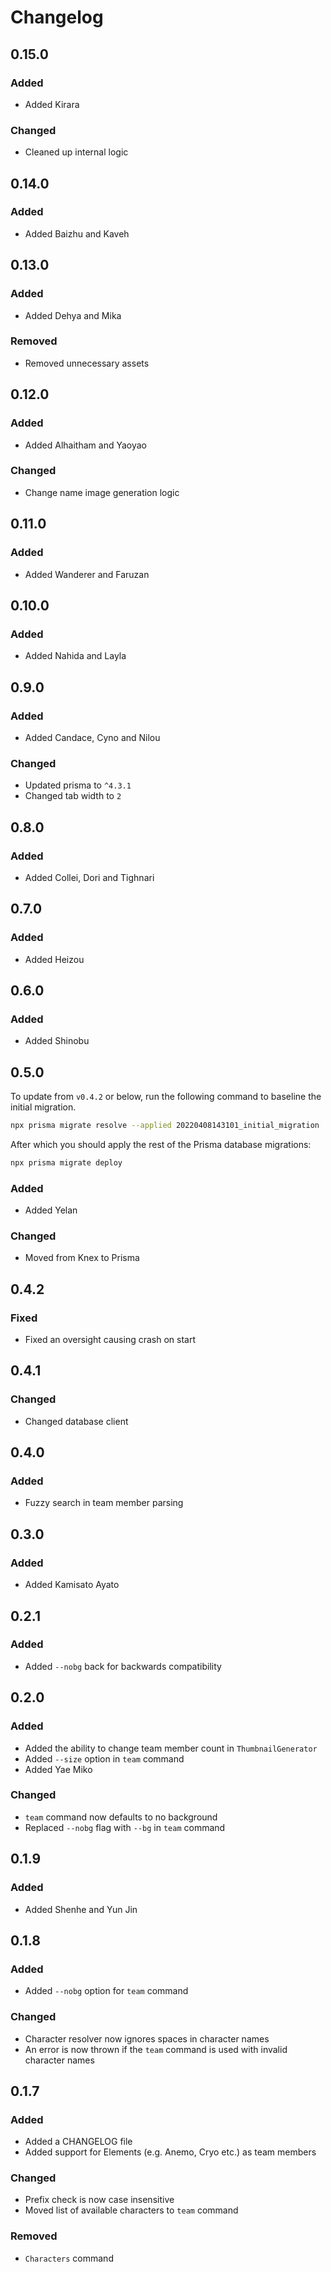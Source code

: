 # Changelog

## 0.15.0

### Added

- Added Kirara

### Changed

- Cleaned up internal logic

## 0.14.0

### Added

- Added Baizhu and Kaveh

## 0.13.0

### Added

- Added Dehya and Mika

### Removed

- Removed unnecessary assets

## 0.12.0

### Added

- Added Alhaitham and Yaoyao

### Changed

- Change name image generation logic

## 0.11.0

### Added

- Added Wanderer and Faruzan

## 0.10.0

### Added

- Added Nahida and Layla

## 0.9.0

### Added

- Added Candace, Cyno and Nilou

### Changed

- Updated prisma to `^4.3.1`
- Changed tab width to `2`

## 0.8.0

### Added

- Added Collei, Dori and Tighnari

## 0.7.0

### Added

- Added Heizou

## 0.6.0

### Added

- Added Shinobu

## 0.5.0

To update from `v0.4.2` or below, run the following command to baseline the initial migration.

```sh
npx prisma migrate resolve --applied 20220408143101_initial_migration
```

After which you should apply the rest of the Prisma database migrations:

```sh
npx prisma migrate deploy
```

### Added

- Added Yelan

### Changed

- Moved from Knex to Prisma

## 0.4.2

### Fixed

- Fixed an oversight causing crash on start

## 0.4.1

### Changed

- Changed database client

## 0.4.0

### Added

- Fuzzy search in team member parsing

## 0.3.0

### Added

- Added Kamisato Ayato

## 0.2.1

### Added

- Added `--nobg` back for backwards compatibility

## 0.2.0

### Added

- Added the ability to change team member count in `ThumbnailGenerator`
- Added `--size` option in `team` command
- Added Yae Miko

### Changed

- `team` command now defaults to no background
- Replaced `--nobg` flag with `--bg` in `team` command

## 0.1.9

### Added

- Added Shenhe and Yun Jin

## 0.1.8

### Added

- Added `--nobg` option for `team` command

### Changed

- Character resolver now ignores spaces in character names
- An error is now thrown if the `team` command is used with invalid character names

## 0.1.7

### Added

- Added a CHANGELOG file
- Added support for Elements (e.g. Anemo, Cryo etc.) as team members

### Changed

- Prefix check is now case insensitive
- Moved list of available characters to `team` command

### Removed

- `Characters` command

